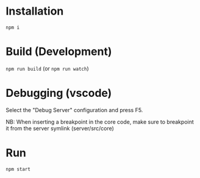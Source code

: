 # Installation
`npm i`

# Build (Development)
`npm run build` (or `npm run watch`)

# Debugging (vscode)
Select the "Debug Server" configuration and press F5.

NB: When inserting a breakpoint in the core code, make sure to breakpoint it from the server symlink (server/src/core)

# Run
`npm start`